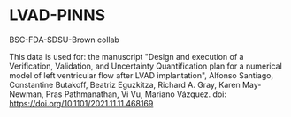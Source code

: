 # LVAD-PINNS
BSC-FDA-SDSU-Brown collab

This data is used for: the manuscript "Design and execution of a Verification, Validation, and Uncertainty Quantification plan for a numerical model of left ventricular flow after LVAD implantation", Alfonso Santiago, Constantine Butakoff, Beatriz Eguzkitza, Richard A. Gray, Karen May-Newman, Pras Pathmanathan, Vi Vu, Mariano Vázquez. doi: https://doi.org/10.1101/2021.11.11.468169
